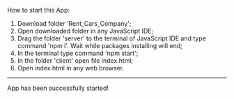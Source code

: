 How to start this App:

1) Download folder 'Rent_Cars_Company';
2) Open downloaded folder in any JavaScript IDE;
3) Drag the folder 'server' to the terminal of JavaScript IDE and type command 'npm i'. 
Wait while packages installing will end;
5) In the terminal type command 'npm start';
6) In the folder 'client' open file index.html;
7) Open index.html in any web browser.
---------------------------------------------------------------------------------------
App has been successfully started!
